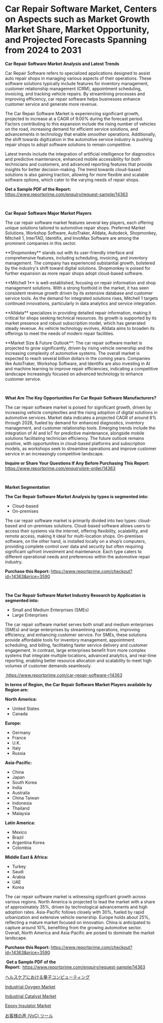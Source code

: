 <p><h1>Car Repair Software Market, Centers on Aspects such as Market Growth Market Share, Market Opportunity, and Projected Forecasts Spanning from 2024 to 2031</h1></p><p><strong>Car Repair Software Market Analysis and Latest Trends</strong></p>
<p><p>Car Repair Software refers to specialized applications designed to assist auto repair shops in managing various aspects of their operations. These software solutions typically include features for inventory management, customer relationship management (CRM), appointment scheduling, invoicing, and tracking vehicle repairs. By streamlining processes and improving efficiency, car repair software helps businesses enhance customer service and generate more revenue.</p><p>The Car Repair Software Market is experiencing significant growth, projected to increase at a CAGR of 9.00% during the forecast period. Factors contributing to this expansion include the rising number of vehicles on the road, increasing demand for efficient service solutions, and advancements in technology that enable smoother operations. Additionally, the shift towards digitization in the automotive service industry is pushing repair shops to adopt software solutions to remain competitive.</p><p>Latest trends include the integration of artificial intelligence for diagnostics and predictive maintenance, enhanced mobile accessibility for both technicians and customers, and advanced reporting features that provide insights for better decision-making. The trend towards cloud-based solutions is also gaining traction, allowing for more flexible and scalable software options, which cater to the varying needs of repair shops.</p></p>
<p><strong>Get a Sample PDF of the Report:&nbsp;</strong> <a href="https://www.reportprime.com/enquiry/request-sample/14363">https://www.reportprime.com/enquiry/request-sample/14363</a></p>
<p>&nbsp;</p>
<p><strong>Car Repair Software Major Market Players</strong></p>
<p><p>The car repair software market features several key players, each offering unique solutions tailored to automotive repair shops. Preferred Market Solutions, Workshop Software, AutoTraker, Alldata, Autodeck, Shopmonkey, Mitchell 1, InterTAD, Identifix, and InvoMax Software are among the prominent companies in this sector.</p><p>**Shopmonkey** stands out with its user-friendly interface and comprehensive features, including scheduling, invoicing, and inventory management. The company has experienced substantial growth, bolstered by the industry's shift toward digital solutions. Shopmonkey is poised for further expansion as more repair shops adopt cloud-based software.</p><p>**Mitchell 1** is well-established, focusing on repair information and shop management solutions. With a strong foothold in the market, it has seen consistent revenue growth driven by its extensive database and customer service tools. As the demand for integrated solutions rises, Mitchell 1 targets continued innovations, particularly in data analytics and service integration.</p><p>**Alldata** specializes in providing detailed repair information, making it critical for shops seeking technical resources. Its growth is supported by its market presence and robust subscription model, which has generated steady revenue. As vehicle technology evolves, Alldata aims to broaden its offerings to meet the needs of modern repair facilities.</p><p>**Market Size & Future Outlook**: The car repair software market is projected to grow significantly, driven by rising vehicle ownership and the increasing complexity of automotive systems. The overall market is expected to reach several billion dollars in the coming years. Companies like AutoTraker, Workshop Software, and Identifix are also investing in AI and machine learning to improve repair efficiencies, indicating a competitive landscape increasingly focused on advanced technology to enhance customer service.</p></p>
<p>&nbsp;</p>
<p><strong>What Are The Key Opportunities For Car Repair Software Manufacturers?</strong></p>
<p><p>The car repair software market is poised for significant growth, driven by increasing vehicle complexities and the rising adoption of digital solutions in automotive services. Market data indicates a projected CAGR of around 8% through 2028, fueled by demand for enhanced diagnostics, inventory management, and customer relationship tools. Emerging trends include the integration of AI and IoT for predictive maintenance, alongside mobile solutions facilitating technician efficiency. The future outlook remains positive, with opportunities in cloud-based platforms and subscription models, as workshops seek to streamline operations and improve customer service in an increasingly competitive landscape.</p></p>
<p><strong>Inquire or Share Your Questions If Any Before Purchasing This Report:</strong> <a href="https://www.reportprime.com/enquiry/pre-order/14363">https://www.reportprime.com/enquiry/pre-order/14363</a></p>
<p>&nbsp;</p>
<p><strong>Market Segmentation</strong></p>
<p><strong>The Car Repair Software Market Analysis by types is segmented into:</strong></p>
<p><ul><li>Cloud-based</li><li>On-premises</li></ul></p>
<p><p>The car repair software market is primarily divided into two types: cloud-based and on-premises solutions. Cloud-based software allows users to access their systems via the internet, offering flexibility, scalability, and remote access, making it ideal for multi-location shops. On-premises software, on the other hand, is installed locally on a shop’s computers, providing complete control over data and security but often requiring significant upfront investment and maintenance. Each type caters to different operational needs and preferences within the automotive repair industry.</p></p>
<p><strong>Purchase this Report:&nbsp;</strong><a href="https://www.reportprime.com/checkout?id=14363&price=3590">https://www.reportprime.com/checkout?id=14363&price=3590</a></p>
<p>&nbsp;</p>
<p><strong>The Car Repair Software Market Industry Research by Application is segmented into:</strong></p>
<p><ul><li>Small and Medium Enterprises (SMEs)</li><li>Large Enterprises</li></ul></p>
<p><p>The car repair software market serves both small and medium enterprises (SMEs) and large enterprises by streamlining operations, improving efficiency, and enhancing customer service. For SMEs, these solutions provide affordable tools for inventory management, appointment scheduling, and billing, facilitating faster service delivery and customer engagement. In contrast, large enterprises benefit from more complex systems that integrate multiple locations, advanced analytics, and real-time reporting, enabling better resource allocation and scalability to meet high volumes of customer demands seamlessly.</p></p>
<p><a href="https://www.reportprime.com/car-repair-software-r14363">&nbsp;https://www.reportprime.com/car-repair-software-r14363</a></p>
<p><strong>In terms of Region, the Car Repair Software Market Players available by Region are:</strong></p>
<p>
    <p> <strong> North America: </strong>
        <ul>
            <li>United States</li>
            <li>Canada</li>
        </ul>
        </p> 
    <p> <strong> Europe: </strong>
        <ul>
            <li>Germany</li>
            <li>France</li>
            <li>U.K.</li>
            <li>Italy</li>
            <li>Russia</li>
        </ul>
        </p> 
    <p> <strong> Asia-Pacific: </strong>
        <ul>
            <li>China</li>
            <li>Japan</li>
            <li>South Korea</li>
            <li>India</li>
            <li>Australia</li>
            <li>China Taiwan</li>
            <li>Indonesia</li>
            <li>Thailand</li>
            <li>Malaysia</li>
        </ul>
        </p> 
    <p> <strong> Latin America: </strong>
        <ul>
            <li>Mexico</li>
            <li>Brazil</li>
            <li>Argentina Korea</li>
            <li>Colombia</li>
        </ul>
        </p> 
    <p> <strong> Middle East & Africa: </strong>
        <ul>
            <li>Turkey</li>
            <li>Saudi</li>
            <li>Arabia</li>
            <li>UAE</li>
            <li>Korea</li>
        </ul>
    </p>
    </p>
<p><p>The car repair software market is witnessing significant growth across various regions. North America is projected to lead the market with a share of approximately 35%, driven by technological advancements and high adoption rates. Asia-Pacific follows closely with 30%, fueled by rapid urbanization and extensive vehicle ownership. Europe holds about 25%, reflecting a mature market focused on innovation. China is anticipated to capture around 10%, benefiting from the growing automotive sector. Overall, North America and Asia-Pacific are poised to dominate the market landscape.</p></p>
<p><strong>Purchase this Report: </strong><a href="https://www.reportprime.com/checkout?id=14363&price=3590">https://www.reportprime.com/checkout?id=14363&price=3590</a></p>
<p>&nbsp;<strong>Get a Sample PDF of the Report:&nbsp;&nbsp;</strong><a href="https://www.reportprime.com/enquiry/request-sample/14363">https://www.reportprime.com/enquiry/request-sample/14363</a></p>
<p><strong></strong></p>
<p><p><a href="https://medium.com/@ursulastark1948/quantum-computing-in-health-care-market-%E3%81%AE%E3%82%B0%E3%83%AD%E3%83%BC%E3%83%90%E3%83%AB%E5%B8%82%E5%A0%B4%E6%A6%82%E8%A6%81%E3%81%AF-%E4%B8%96%E7%95%8C%E3%81%8A%E3%82%88%E3%81%B3%E4%B8%BB%E8%A6%81%E5%B8%82%E5%A0%B4%E3%81%AB%E3%81%8A%E3%81%91%E3%82%8B%E6%A5%AD%E7%95%8C%E3%81%AB%E5%BD%B1%E9%9F%BF%E3%82%92%E4%B8%8E%E3%81%88%E3%82%8B%E4%B8%BB%E8%A6%81%E3%81%AA%E3%83%88%E3%83%AC%E3%83%B3%E3%83%89%E3%81%AB%E3%81%A4%E3%81%84%E3%81%A6-%E7%8B%AC%E8%87%AA%E3%81%AE%E8%A6%96%E7%82%B9%E3%82%92%E6%8F%90%E4%BE%9B%E3%81%97%E3%81%BE%E3%81%99-63111df43318?postPublishedType=initial">ヘルスケアにおける量子コンピューティング</a></p><p><a href="https://issuu.com/reportprime-2/docs/industrial-oxygen-market-size-2030._68c337d8630e1a">Industrial Oxygen Market</a></p><p><a href="https://issuu.com/reportprime-2/docs/industrial-catalyst-market-size-203_093f5b2e13ab22">Industrial Catalyst Market</a></p><p><a href="https://medium.com/@zayunoz657456/what-is-epoxy-insulator-market-a43007a6e9ca">Epoxy Insulator Market</a></p><p><a href="https://medium.com/@ursulastark1948/voice-of-the-customer-voc-tools-market-%E3%81%AF-%E3%82%B3%E3%82%B9%E3%83%88%E7%AE%A1%E7%90%86%E3%81%A8%E5%8A%B9%E7%8E%87%E5%90%91%E4%B8%8A%E3%82%92%E5%84%AA%E5%85%88%E3%81%97%E3%81%BE%E3%81%99-%E3%81%95%E3%82%89%E3%81%AB-%E5%A0%B1%E5%91%8A%E6%9B%B8%E3%81%AF%E5%B8%82%E5%A0%B4%E3%81%AE%E9%9C%80%E8%A6%81%E9%9D%A2%E3%81%A8%E4%BE%9B%E7%B5%A6%E9%9D%A2%E3%81%AE%E4%B8%A1%E6%96%B9%E3%82%92%E3%82%AB%E3%83%90%E3%83%BC%E3%81%97%E3%81%A6%E3%81%84%E3%81%BE%E3%81%99-voice-c68a8ba47353">お客様の声 (VoC) ツール</a></p></p>